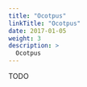 ```yaml
---
title: "Ocotpus"
linkTitle: "Ocotpus"
date: 2017-01-05
weight: 3
description: >
  Ocotpus
---
```


TODO

